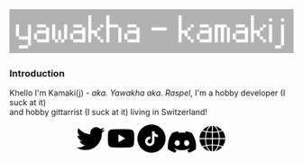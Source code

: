<div align="center">
  <img src="./logo.png" width="600px"></img>
</div>

### **Introduction**
Khello I'm Kamaki(j) - *aka. Yawakha aka. Raspel*, I'm a hobby developer (I suck at it)<br>
and hobby gittarrist (I suck at it) living in Switzerland!

<div align="center">
<a href=""><img src="./twitter-schwarze-form.png" width="50px"></img></a>
<a href=""><img src="./youtube.png" width="50px"></img></a>
<a href=""><img src="./tick-tack.png" width="50px"></img></a>
<a href=""><img src="./discord.png" width="50px"></img></a>
<a href=""><img src="./browser.png" width="50px"></img></a>
</div>
